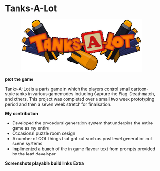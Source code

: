# Tanks-A-Lot


<p align="center">
  <img width="400" height="173" src="Tanks.png">
</p>

<b>plot the game </b>
<p>Tanks-A-Lot is a party game in which the players control small cartoon-style tanks in various gamemodes including Capture the Flag, Deathmatch, and others.
This project was completed over a small two week prototyping period and then a seven week stretch for finalisation.</p>
<b>My contribution </b>
<ul>
  <li>Developed the procedural generation system that underpins the entire game as my entire </li>
  <li>Occasional puzzle room design</li>
  <li>A number of QOL things that got cut such as post level generation cut scene systems</li>
  <li>Implimented a bunch of the in game flavour text from prompts provided by the lead developer</li>
</ul>  
<b>Screenshots</b>
<b>playable build links</b>
<b>Extra</b>